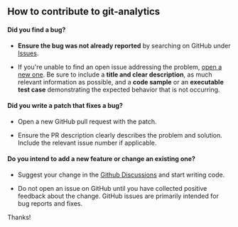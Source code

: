## How to contribute to git-analytics

#### **Did you find a bug?**

- **Ensure the bug was not already reported** by searching on GitHub under [Issues](https://github.com/n0rfas/git-analytics/issues).

- If you're unable to find an open issue addressing the problem, [open a new one](https://github.com/n0rfas/git-analytics/issues/new?template=bug_report.md). Be sure to include a **title and clear description**, as much relevant information as possible, and a **code sample** or an **executable test case** demonstrating the expected behavior that is not occurring.

#### **Did you write a patch that fixes a bug?**

- Open a new GitHub pull request with the patch.

- Ensure the PR description clearly describes the problem and solution. Include the relevant issue number if applicable.

#### **Do you intend to add a new feature or change an existing one?**

- Suggest your change in the [Github Discussions](https://github.com/n0rfas/git-analytics/discussions) and start writing code.

- Do not open an issue on GitHub until you have collected positive feedback about the change. GitHub issues are primarily intended for bug reports and fixes.

Thanks!
